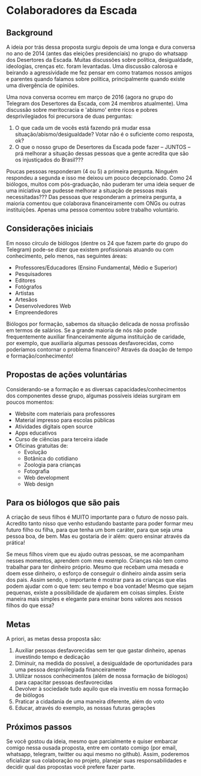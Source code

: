 # Colaboradores da Escada

## Background

A ideia por trás dessa proposta surgiu depois de uma longa e dura conversa no ano de 2014 (antes das eleições presidenciais) no grupo do whatsapp dos Desertores da Escada. Muitas discussões sobre política, desigualdade, ideologias, crenças etc. foram levantadas. Uma discussão calorosa e beirando a agressividade me fez pensar em como tratamos nossos amigos e parentes quando falamos sobre política, principalmente quando existe uma divergência de opiniões.

Uma nova conversa ocorreu em março de 2016 (agora no grupo do Telegram dos Desertores da Escada, com 24 membros atualmente). Uma discussão sobre meritocracia e 'abismo' entre ricos e pobres desprivilegiados foi precursora de duas perguntas:

1. O que cada um de vocês está fazendo prá mudar essa situação/abismo/desigualdade? Votar não é o suficiente como resposta, ok?
2. O que o nosso grupo de Desertores da Escada pode fazer – JUNTOS – prá melhorar a situação dessas pessoas que a gente acredita que são os injustiçados do Brasil??? 

Poucas pessoas responderam (4 ou 5) a primeira pergunta. Ninguém respondeu a segunda e isso me deixou um pouco decepcionado. Como 24 biólogos, muitos com pós-graduação, não puderam ter uma ideia sequer de uma iniciativa que pudesse melhorar a situação de pessoas mais necessitadas??? Das pessoas que responderam a primeira pergunta, a maioria comentou que colaborava financeiramente com ONGs ou outras instituições. Apenas uma pessoa comentou sobre trabalho voluntário.

## Considerações iniciais

Em nosso círculo de biólogos (dentre os 24 que fazem parte do grupo do Telegram) pode-se dizer que existem profissionais atuando ou com conhecimento, pelo menos, nas seguintes áreas:

- Professores/Educadores (Ensino Fundamental, Médio e Superior)
- Pesquisadores
- Editores
- Fotógrafos
- Artistas
- Artesãos
- Desenvolvedores Web
- Empreendedores

Biólogos por formação, sabemos da situação delicada de nossa profissão em termos de salários. Se a grande maioria de nós não pode frequentemente auxiliar financeiramente alguma instituição de caridade, por exemplo, que auxiliaria algumas pessoas desfavorecidas, como poderíamos contornar o problema financeiro? Através da doação de tempo e formação/conhecimento!

## Propostas de ações voluntárias

Considerando-se a formação e as diversas capacidades/conhecimentos dos componentes desse grupo, algumas possíveis ideias surgiram em poucos momentos:

- Website com materiais para professores
- Material impresso para escolas públicas
- Atividades digitais open source
- Apps educativos
- Curso de ciências para terceira idade
- Oficinas gratuitas de:
    + Evolução
    + Botânica do cotidiano
    + Zoologia para crianças
    + Fotografia
    + Web development
    + Web design

## Para os biólogos que são pais

A criação de seus filhos é MUITO importante para o futuro de nosso país. Acredito tanto nisso que venho estudando bastante para poder formar meu futuro filho ou filha, para que tenha um bom caráter, para que seja uma pessoa boa, de bem. Mas eu gostaria de ir além: quero ensinar através da prática! 

Se meus filhos virem que eu ajudo outras pessoas, se me acompanham nesses momentos, aprendem com meu exemplo. Crianças não tem como trabalhar para ter dinheiro próprio. Mesmo que recebam uma mesada e doem esse dinheiro, o esforço de conseguir o dinheiro ainda assim seria dos pais. Assim sendo, o importante é mostrar para as crianças que elas podem ajudar com o que tem: seu tempo e boa vontade! Mesmo que sejam pequenas, existe a possibilidade de ajudarem em coisas simples. Existe maneira mais simples e elegante para ensinar bons valores aos nossos filhos do que essa?

## Metas

A priori, as metas dessa proposta são:

1. Auxiliar pessoas desfavorecidas sem ter que gastar dinheiro, apenas investindo tempo e dedicação
2. Diminuir, na medida do possível, a desigualdade de oportunidades para uma pessoa desprivilegiada financeiramente
3. Utilizar nossos conhecimentos (além de nossa formação de biólogos) para capacitar pessoas desfavorecidas
4. Devolver à sociedade tudo aquilo que ela investiu em nossa formação de biólogos
5. Praticar a cidadania de uma maneira diferente, além do voto
6. Educar, através do exemplo, as nossas futuras gerações


## Próximos passos

Se você gostou da ideia, mesmo que parcialmente e quiser embarcar comigo nessa ousada proposta, entre em contato comigo (por email, whatsapp, telegram, twitter ou aqui mesmo no github). Assim, poderemos oficializar sua colaboração no projeto, planejar suas responsabilidades e decidir qual das propostas você prefere fazer parte.
